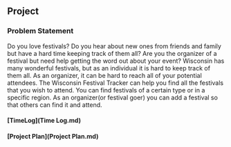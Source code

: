 ## Project

### Problem Statement
Do you love festivals? Do you hear about new ones from friends and family but have a hard time keeping track of them all?
Are you the organizer of a festival but need help getting the word out about your event? 
Wisconsin has many wonderful festivals, but as an individual it is hard to keep track of them all. As an organizer, it 
can be hard to reach all of your potential attendees. 
The Wisconsin Festival Tracker can help you find all the festivals that you wish to attend. You can find festivals 
of a certain type or in a specific region. As an organizer(or festival goer) you can add a festival so that others 
can find it and attend.





#### [TimeLog](Time Log.md)

#### [Project Plan](Project Plan.md)